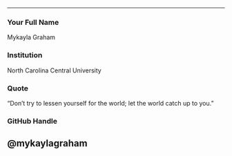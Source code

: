---
### Your Full Name

Mykayla Graham

### Institution

North Carolina Central University

### Quote

“Don’t try to lessen yourself for the world; let the world catch up to you.”

### GitHub Handle

@mykaylagraham
----